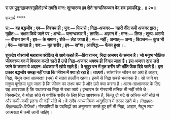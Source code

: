 **स एव पुनॢनद्राजगरगृहीतोऽन्धे तमसि मग्न: शून्यारण्य इव शेते नान्यत्किञ्चन वेद शव इवापविद्ध:. ॥** **२०॥** 

शब्दार्थ **** 

**स:—** **वह बद्धजीव** **; एव—** **निश्चय ही** **; पुन:—** **फिर से** **; निद्रा-अजगर—** **गहरी नींद रूपी अजगर द्वारा** **; गृहीत:—** **भक्षण किये** **जाने पर** **; अन्धे—** **घनान्धकार में** **; तमसि—** **अज्ञान में** **; मग्न:—** **लिप्त** **; शून्य-अरण्ये—** **वीरान वन में** **; इव—** **के समान** **; शेते—** **लेट** **जाता है** **; न—** **नहीं** **; अन्यत्—** **अन्य** **; किञ्चन—** **कुछ भी** **; वेद—** **जानता है** **; शव:—** **मृत शरीर** **; इव—** **स²श** **; अपविद्ध:—** **फेंका** **हुआ।** **.** 

**शुकदेव गोस्वामी महाराज परीक्षित् से आगे कहते हैं—प्रिय राजन्, निद्रा अजगर के समान** **है। जो मनुष्य भौतिक जीवनरूप वन में विचरण करते रहते हैं उन्हें निद्रा-अजगर अवश्य ही** **निगल जाता है। इस अजगर द्वारा डसे जाने के कारण वे अज्ञान-अंधकार में खोये रहते हैं। वे** **सुदूर वन में मृत शरीर की भाँति फेंक दिये जाते हैं। इस प्रकार बद्धजीव समझ नहीं पाता कि** **जीवन में क्या हो रहा है।** **तात्पर्य :** सांसारिक जीवन का अर्थ है आहार, निद्रा, मैथुन तथा आत्मरक्षा (भय) में सतत तल्लीन रहना। इनमें से निद्रा सबसे भयानक है। सो जाने पर मनुष्य पूर्णतया भूल जाता है कि जीवन का लक्ष्य क्या है और उसे क्या करना है। आत्म-साक्षात्कार के लिए यह आवश्यक है कि यथासश्भव निद्रा से बचा जाये। वृन्दावन के गोस्वामी तनिक भी नहीं सोते थे। निस्सन्देह, वे थोड़ा सोते थे क्योंकि शरीर के लिए निद्रा आवश्यक है, किन्तु दो घंटे से अधिक नहीं सोते थे और कभी-कभी इतना भी नहीं सोते थे। वे सदैव आध्यात्मिक अनुशीलन में तत्पर रहते थे। *निद्राहार-विहारकादि-विजितौ।*  गोस्वामियों के पदचिह्नों का अनुसरण करते हुए हमें भी निद्रा, आहार, मैथुन तथा आत्मरक्षा में कमी लानी चाहिए।  